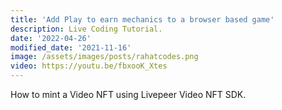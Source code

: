 ```yaml
---
title: 'Add Play to earn mechanics to a browser based game'
description: Live Coding Tutorial.
date: '2022-04-26'
modified_date: '2021-11-16'
image: /assets/images/posts/rahatcodes.png
video: https://youtu.be/fbxooK_Xtes
---
```


How to mint a Video NFT using Livepeer Video NFT SDK.
